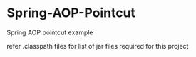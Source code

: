 # Spring-AOP-Pointcut
Spring AOP pointcut example 

refer .classpath files for list of jar files required for this project
